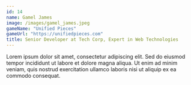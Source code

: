```yaml
---
id: 14
name: Gamel James
image: /images/gamel_james.jpeg
gameName: "Unified Pieces"
gameUrl: "https://unifiedpieces.com"
title: Senior Developer at Tech Corp, Expert in Web Technologies
---
```


Lorem ipsum dolor sit amet, consectetur adipiscing elit. Sed do eiusmod tempor incididunt ut labore et dolore magna aliqua. Ut enim ad minim veniam, quis nostrud exercitation ullamco laboris nisi ut aliquip ex ea commodo consequat.
